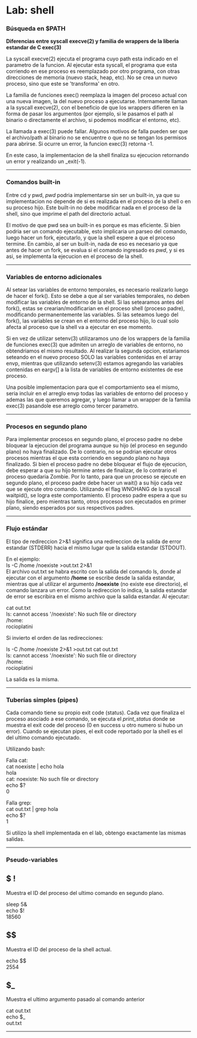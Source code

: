 # Lab: shell

### Búsqueda en $PATH

**Diferencias entre syscall execve(2) y familia de wrappers de la liberia estandar de C exec(3)**

La syscall execve(2) ejecuta el programa cuyo path esta indicado en el parametro de la funcion. Al ejecutar esta syscall, el programa que esta corriendo en ese proceso es reemplazado por otro programa, con otras direcciones de memoria (nuevo stack, heap, etc). No se crea un nuevo proceso, sino que este se 'transforma' en otro.

La familia de funciones exec() reemplaza la imagen del proceso actual con una nueva imagen, la del nuevo proceso a ejecutarse. Internamente llaman a la syscall execve(2), con el beneficio de que los wrappers difieren en la forma de pasar los argumentos (por ejemplo, si le pasamos el path al binario o directamente el archivo, si podemos modificar el entorno, etc).

La llamada a exec(3) puede fallar. Algunos motivos de falla pueden ser que el archivo/path al binario no se encuentre o que no se tengan los permisos para abrirse. Si ocurre un error, la funcion exec(3) retorna -1. 

En este caso, la implementacion de la shell finaliza su ejecucion retornando un error y realizando un _exit(-1).

---

### Comandos built-in

Entre cd y pwd, *pwd* podria implementarse sin ser un built-in, ya que su implementacion no depende de si es realizada en el proceso de la shell o en su proceso hijo. Este built-in no debe modificar nada en el proceso de la shell, sino que imprime el path del directorio actual. 

El motivo de que pwd sea un built-in es porque es mas eficiente. Si bien podria ser un comando ejecutable, esto implicaria un parseo del comando, luego hacer un fork, ejecutarlo, y que la shell espere a que el proceso termine. En cambio, al ser un built-in, nada de eso es necesario ya que antes de hacer un fork, se evalua si el comando ingresado es *pwd*, y si es asi, se implementa la ejecucion en el proceso de la shell.

---

### Variables de entorno adicionales

Al setear las variables de entorno temporales, es necesario realizarlo luego de hacer el fork(). Esto se debe a que al ser variables temporales, no deben modificar las variables de entorno de la shell. Si las setearamos antes del fork(), estas se crearian/modificarian en el proceso shell (proceso padre), modificando permanentemente las variables. Si las seteamos luego del fork(), las variables se crean en el entorno del proceso hijo, lo cual solo afecta al proceso que la shell va a ejecutar en ese momento.


Si en vez de utilizar setenv(3) utilizaramos uno de los wrappers de la familia de funciones exec(3) que admiten un arreglo de variables de entorno, no obtendriamos el mismo resultado. Al realizar la segunda opcion, estariamos seteando en el nuevo proceso SOLO las variables contenidas en el array envp, mientras que utilizando setenv(3) estamos agregando las variables contenidas en eargv[] a la lista de variables de entorno existentes de ese proceso.

Una posible implementacion para que el comportamiento sea el mismo, seria incluir en el arreglo envp todas las variables de entorno del proceso y ademas las que queremos agregar, y luego llamar a un wrapper de la familia exec(3) pasandole ese arreglo como tercer parametro.


---

### Procesos en segundo plano

Para implementar procesos en segundo plano, el proceso padre no debe bloquear la ejecucion del programa aunque su hijo (el proceso en segundo plano) no haya finalizado. De lo contrario, no se podrian ejecutar otros procesos mientras el que esta corriendo en segundo plano no haya finalizado. Si bien el proceso padre no debe bloquear el flujo de ejecucion, debe esperar a que su hijo termine antes de finalizar, de lo contrario el proceso quedaria Zombie.
Por lo tanto, para que un proceso se ejecute en segundo plano, el proceso padre debe hacer un wait() a su hijo cada vez que se ejecute otro comando. Utilizando el flag WNOHANG de la syscall  waitpid(), se logra este comportamiento. El proceso padre espera a que su hijo finalice, pero mientras tanto, otros procesos son ejecutados en primer plano, siendo esperados por sus respectivos padres.

---

### Flujo estándar

El tipo de redireccion 2>&1 significa una redireccion de la salida de error estandar (STDERR) hacia el mismo lugar que la salida estandar (STDOUT).

En el ejemplo: <br>
ls -C /home /noexiste >out.txt 2>&1 <br>
El archivo out.txt se habra escrito con la salida del comando ls, donde al ejecutar con el argumento **/home** se escribe desde la salida estandar, mientras que al utilizar el argumento **/noexiste** (no existe ese directorio), el comando lanzara un error. Como la redireccion lo indica, la salida estandar de error se escribira en el mismo archivo que la salida estandar.
Al ejecutar: 

cat out.txt <br>
ls: cannot access '/noexiste': No such file or directory <br>
/home: <br>
rocioplatini <br>

Si invierto el orden de las redirecciones:

ls -C /home /noexiste 2>&1 >out.txt 
cat out.txt <br>
ls: cannot access '/noexiste': No such file or directory <br>
/home: <br>
rocioplatini <br>

La salida es la misma.

---

### Tuberías simples (pipes)
Cada comando tiene su propio exit code (status). Cada vez que finaliza el proceso asociado a ese comando, se ejecuta el *print_status* donde se muestra el exit code del proceso (0 en success u otro numero si hubo un error). Cuando se ejecutan pipes, el exit code reportado por la shell es el del ultimo comando ejecutado.

Utilizando bash:

Falla cat: <br>
cat noexiste | echo hola <br>
hola <br>
cat: noexiste: No such file or directory <br>
echo $? <br>
0 <br>

Falla grep: <br>
cat out.txt | grep hola <br>
echo $? <br>
1 <br>

Si utilizo la shell implementada en el lab, obtengo exactamente las mismas salidas.

---

### Pseudo-variables

## **$ !**
Muestra el ID del proceso del ultimo comando en segundo plano.

sleep 5& <br>
echo $! <br>
18560 <br>

## **$$** 
Muestra el ID del proceso de la shell actual.

echo $$ <br>
2554 <br>

## **$_** 
Muestra el ultimo argumento pasado al comando anterior

cat out.txt <br>
echo $_ <br>
out.txt <br>

---


